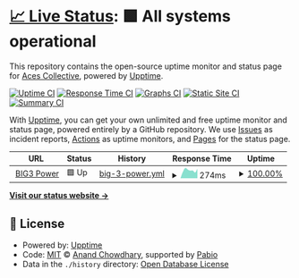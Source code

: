 # [📈 Live Status](https://acescollective.github.io/upptime): <!--live status--> **🟩 All systems operational**

This repository contains the open-source uptime monitor and status page for [Aces Collective](https://theaces.xyz), powered by [Upptime](https://github.com/upptime/upptime).

[![Uptime CI](https://github.com/acescollective/upptime/workflows/Uptime%20CI/badge.svg)](https://github.com/acescollective/upptime/actions?query=workflow%3A%22Uptime+CI%22)
[![Response Time CI](https://github.com/acescollective/upptime/workflows/Response%20Time%20CI/badge.svg)](https://github.com/acescollective/upptime/actions?query=workflow%3A%22Response+Time+CI%22)
[![Graphs CI](https://github.com/acescollective/upptime/workflows/Graphs%20CI/badge.svg)](https://github.com/acescollective/upptime/actions?query=workflow%3A%22Graphs+CI%22)
[![Static Site CI](https://github.com/acescollective/upptime/workflows/Static%20Site%20CI/badge.svg)](https://github.com/acescollective/upptime/actions?query=workflow%3A%22Static+Site+CI%22)
[![Summary CI](https://github.com/acescollective/upptime/workflows/Summary%20CI/badge.svg)](https://github.com/acescollective/upptime/actions?query=workflow%3A%22Summary+CI%22)

With [Upptime](https://upptime.js.org), you can get your own unlimited and free uptime monitor and status page, powered entirely by a GitHub repository. We use [Issues](https://github.com/acescollective/upptime/issues) as incident reports, [Actions](https://github.com/acescollective/upptime/actions) as uptime monitors, and [Pages](https://acescollective.github.io/upptime) for the status page.

<!--start: status pages-->
<!-- This summary is generated by Upptime (https://github.com/upptime/upptime) -->
<!-- Do not edit this manually, your changes will be overwritten -->
<!-- prettier-ignore -->
| URL | Status | History | Response Time | Uptime |
| --- | ------ | ------- | ------------- | ------ |
| <img alt="" src="https://icons.duckduckgo.com/ip3/big3power.com.ico" height="13"> [BIG3 Power](https://big3power.com) | 🟩 Up | [big-3-power.yml](https://github.com/acescollective/upptime/commits/HEAD/history/big-3-power.yml) | <details><summary><img alt="Response time graph" src="./graphs/big-3-power/response-time-week.png" height="20"> 274ms</summary><br><a href="https://acescollective.github.io/upptime/history/big-3-power"><img alt="Response time 282" src="https://img.shields.io/endpoint?url=https%3A%2F%2Fraw.githubusercontent.com%2Facescollective%2Fupptime%2FHEAD%2Fapi%2Fbig-3-power%2Fresponse-time.json"></a><br><a href="https://acescollective.github.io/upptime/history/big-3-power"><img alt="24-hour response time 403" src="https://img.shields.io/endpoint?url=https%3A%2F%2Fraw.githubusercontent.com%2Facescollective%2Fupptime%2FHEAD%2Fapi%2Fbig-3-power%2Fresponse-time-day.json"></a><br><a href="https://acescollective.github.io/upptime/history/big-3-power"><img alt="7-day response time 274" src="https://img.shields.io/endpoint?url=https%3A%2F%2Fraw.githubusercontent.com%2Facescollective%2Fupptime%2FHEAD%2Fapi%2Fbig-3-power%2Fresponse-time-week.json"></a><br><a href="https://acescollective.github.io/upptime/history/big-3-power"><img alt="30-day response time 292" src="https://img.shields.io/endpoint?url=https%3A%2F%2Fraw.githubusercontent.com%2Facescollective%2Fupptime%2FHEAD%2Fapi%2Fbig-3-power%2Fresponse-time-month.json"></a><br><a href="https://acescollective.github.io/upptime/history/big-3-power"><img alt="1-year response time 282" src="https://img.shields.io/endpoint?url=https%3A%2F%2Fraw.githubusercontent.com%2Facescollective%2Fupptime%2FHEAD%2Fapi%2Fbig-3-power%2Fresponse-time-year.json"></a></details> | <details><summary><a href="https://acescollective.github.io/upptime/history/big-3-power">100.00%</a></summary><a href="https://acescollective.github.io/upptime/history/big-3-power"><img alt="All-time uptime 99.56%" src="https://img.shields.io/endpoint?url=https%3A%2F%2Fraw.githubusercontent.com%2Facescollective%2Fupptime%2FHEAD%2Fapi%2Fbig-3-power%2Fuptime.json"></a><br><a href="https://acescollective.github.io/upptime/history/big-3-power"><img alt="24-hour uptime 100.00%" src="https://img.shields.io/endpoint?url=https%3A%2F%2Fraw.githubusercontent.com%2Facescollective%2Fupptime%2FHEAD%2Fapi%2Fbig-3-power%2Fuptime-day.json"></a><br><a href="https://acescollective.github.io/upptime/history/big-3-power"><img alt="7-day uptime 100.00%" src="https://img.shields.io/endpoint?url=https%3A%2F%2Fraw.githubusercontent.com%2Facescollective%2Fupptime%2FHEAD%2Fapi%2Fbig-3-power%2Fuptime-week.json"></a><br><a href="https://acescollective.github.io/upptime/history/big-3-power"><img alt="30-day uptime 100.00%" src="https://img.shields.io/endpoint?url=https%3A%2F%2Fraw.githubusercontent.com%2Facescollective%2Fupptime%2FHEAD%2Fapi%2Fbig-3-power%2Fuptime-month.json"></a><br><a href="https://acescollective.github.io/upptime/history/big-3-power"><img alt="1-year uptime 99.56%" src="https://img.shields.io/endpoint?url=https%3A%2F%2Fraw.githubusercontent.com%2Facescollective%2Fupptime%2FHEAD%2Fapi%2Fbig-3-power%2Fuptime-year.json"></a></details>

<!--end: status pages-->

[**Visit our status website →**](https://acescollective.github.io/upptime)

## 📄 License

- Powered by: [Upptime](https://github.com/upptime/upptime)
- Code: [MIT](./LICENSE) © [Anand Chowdhary](https://anandchowdhary.com), supported by [Pabio](https://pabio.com)
- Data in the `./history` directory: [Open Database License](https://opendatacommons.org/licenses/odbl/1-0/)
